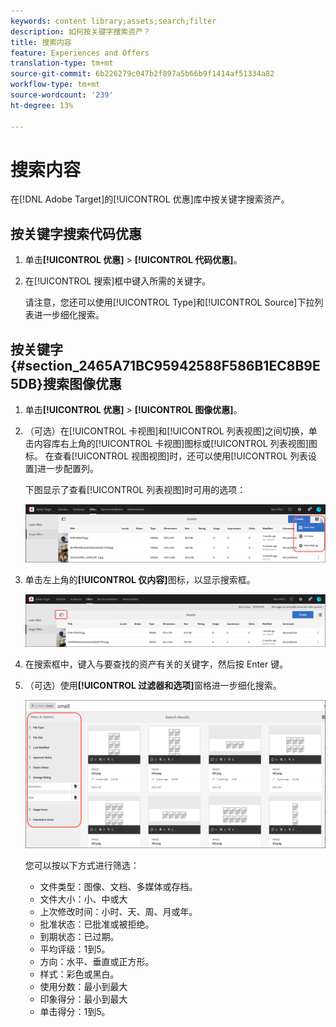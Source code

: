 ```yaml
---
keywords: content library;assets;search;filter
description: 如何按关键字搜索资产？
title: 搜索内容
feature: Experiences and Offers
translation-type: tm+mt
source-git-commit: 6b226279c047b2f897a5b66b9f1414af51334a82
workflow-type: tm+mt
source-wordcount: '239'
ht-degree: 13%

---
```



# 搜索内容

在[!DNL Adobe Target]的[!UICONTROL 优惠]库中按关键字搜索资产。

## 按关键字搜索代码优惠

1. 单击&#x200B;**[!UICONTROL 优惠]** > **[!UICONTROL 代码优惠]**。
1. 在[!UICONTROL 搜索]框中键入所需的关键字。

   请注意，您还可以使用[!UICONTROL Type]和[!UICONTROL Source]下拉列表进一步细化搜索。

## 按关键字{#section_2465A71BC95942588F586B1EC8B9E5DB}搜索图像优惠

1. 单击&#x200B;**[!UICONTROL 优惠]** > **[!UICONTROL 图像优惠]**。

1. （可选）在[!UICONTROL 卡视图]和[!UICONTROL 列表视图]之间切换，单击内容库右上角的[!UICONTROL 卡视图]图标或[!UICONTROL 列表视图]图标。 在查看[!UICONTROL 视图视图]时，还可以使用[!UICONTROL 列表设置]进一步配置列。

   下图显示了查看[!UICONTROL 列表视图]时可用的选项：

   ![列表视图选项](/help/c-experiences/c-manage-content/assets/view-settings-options.png)

1. 单击左上角的&#x200B;**[!UICONTROL 仅内容]**&#x200B;图标，以显示搜索框。

   ![“仅内容”选项](/help/c-experiences/c-manage-content/assets/content-only.png)

1. 在搜索框中，键入与要查找的资产有关的关键字，然后按 Enter 键。

1. （可选）使用&#x200B;**[!UICONTROL 过滤器和选项]**&#x200B;窗格进一步细化搜索。

   ![筛选器和选项窗格](/help/c-experiences/c-manage-content/assets/filter-and-options.png)

   您可以按以下方式进行筛选：

   * 文件类型：图像、文档、多媒体或存档。
   * 文件大小：小、中或大
   * 上次修改时间：小时、天、周、月或年。
   * 批准状态：已批准或被拒绝。
   * 到期状态：已过期。
   * 平均评级：1到5。
   * 方向：水平、垂直或正方形。
   * 样式：彩色或黑白。
   * 使用分数：最小到最大
   * 印象得分：最小到最大
   * 单击得分：1到5。